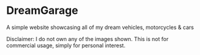 # DreamGarage
A simple website showcasing all of my dream vehicles, motorcycles &amp; cars


Disclaimer: I do not own any of the images shown. This is not for commercial usage, simply for personal interest.
